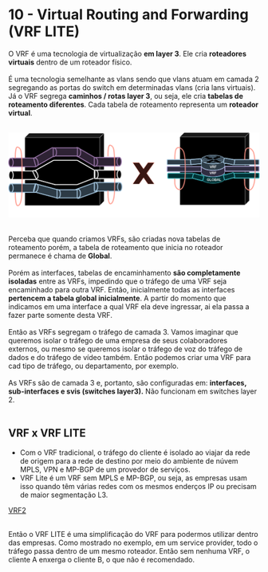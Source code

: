 # 10 - Virtual Routing and Forwarding (VRF LITE)

O VRF é uma tecnologia de virtualização **em layer 3**. Ele cria **roteadores virtuais** dentro de um roteador físico. <br></br>
É uma tecnologia semelhante as vlans sendo que vlans atuam em camada 2 segregando as portas do switch em determinadas vlans (cria lans virtuais). Já o VRF segrega **caminhos / rotas layer 3**, ou seja, ele cria **tabelas de roteamento diferentes**. Cada tabela de roteamento representa um **roteador virtual**. <br></br>

![VRF](Imagens/vrf.png) <br></br> 

Perceba que quando criamos VRFs, são criadas nova tabelas de roteamento porém, a tabela de roteamento que inicia no roteador permanece é chama de **Global**. <br></br>
Porém as interfaces, tabelas de encaminhamento **são completamente isoladas** entre as VRFs, impedindo que o tráfego de uma VRF seja encaminhado para outra VRF. Então, inicialmente todas as interfaces **pertencem a tabela global inicialmente**. A partir do momento que indicamos em uma interface a qual VRF ela deve ingressar, ai ela passa a fazer parte somente desta VRF. <br></br>
Então as VRFs segregam o tráfego de camada 3. Vamos imaginar que queremos isolar o tráfego de uma empresa de seus colaboradores externos, ou mesmo se queremos isolar o tráfego de voz do tráfego de dados e do tráfego de vídeo também. Então podemos criar uma VRF para cad tipo de tráfego, ou departamento, por exemplo. <br></br>
As VRFs são de camada 3 e, portanto, são configuradas em: **interfaces, sub-interfaces e svis (switches layer3).** Não funcionam em switches layer 2. <br></br>

## VRF x VRF LITE

- Com o VRF tradicional, o tráfego do cliente é isolado ao viajar da rede de origem para a rede de destino por meio do ambiente de núvem MPLS, VPN e MP-BGP de um provedor de serviços.
- VRF Lite é um VRF sem MPLS e MP-BGP, ou seja, as empresas usam isso quando têm várias redes com os mesmos enderços IP ou precisam de maior segmentação L3.

[VRF2](Imagens/vrf2.png) <br></br>

Então o VRF LITE é uma simplificação do VRF para podermos utilizar dentro das empresas. Como mostrado no exemplo, em um service provider, todo o tráfego passa dentro de um mesmo roteador. Então sem nenhuma VRF, o cliente A enxerga o cliente B, o que não é recomendado. <br></br>